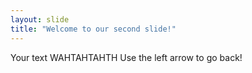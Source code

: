 ```yaml
---
layout: slide
title: "Welcome to our second slide!"
---
```

Your text WAHTAHTAHTH
Use the left arrow to go back!
